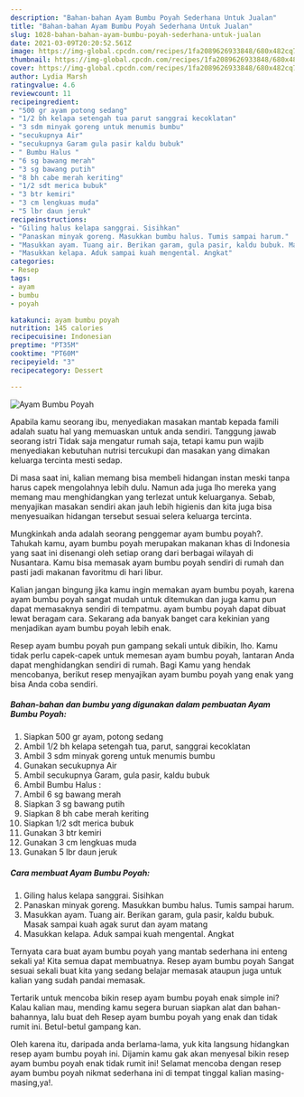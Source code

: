 ```yaml
---
description: "Bahan-bahan Ayam Bumbu Poyah Sederhana Untuk Jualan"
title: "Bahan-bahan Ayam Bumbu Poyah Sederhana Untuk Jualan"
slug: 1028-bahan-bahan-ayam-bumbu-poyah-sederhana-untuk-jualan
date: 2021-03-09T20:20:52.561Z
image: https://img-global.cpcdn.com/recipes/1fa2089626933848/680x482cq70/ayam-bumbu-poyah-foto-resep-utama.jpg
thumbnail: https://img-global.cpcdn.com/recipes/1fa2089626933848/680x482cq70/ayam-bumbu-poyah-foto-resep-utama.jpg
cover: https://img-global.cpcdn.com/recipes/1fa2089626933848/680x482cq70/ayam-bumbu-poyah-foto-resep-utama.jpg
author: Lydia Marsh
ratingvalue: 4.6
reviewcount: 11
recipeingredient:
- "500 gr ayam potong sedang"
- "1/2 bh kelapa setengah tua parut sanggrai kecoklatan"
- "3 sdm minyak goreng untuk menumis bumbu"
- "secukupnya Air"
- "secukupnya Garam gula pasir kaldu bubuk"
- " Bumbu Halus "
- "6 sg bawang merah"
- "3 sg bawang putih"
- "8 bh cabe merah keriting"
- "1/2 sdt merica bubuk"
- "3 btr kemiri"
- "3 cm lengkuas muda"
- "5 lbr daun jeruk"
recipeinstructions:
- "Giling halus kelapa sanggrai. Sisihkan"
- "Panaskan minyak goreng. Masukkan bumbu halus. Tumis sampai harum."
- "Masukkan ayam. Tuang air. Berikan garam, gula pasir, kaldu bubuk. Masak sampai kuah agak surut dan ayam matang"
- "Masukkan kelapa. Aduk sampai kuah mengental. Angkat"
categories:
- Resep
tags:
- ayam
- bumbu
- poyah

katakunci: ayam bumbu poyah 
nutrition: 145 calories
recipecuisine: Indonesian
preptime: "PT35M"
cooktime: "PT60M"
recipeyield: "3"
recipecategory: Dessert

---
```



![Ayam Bumbu Poyah](https://img-global.cpcdn.com/recipes/1fa2089626933848/680x482cq70/ayam-bumbu-poyah-foto-resep-utama.jpg)

Apabila kamu seorang ibu, menyediakan masakan mantab kepada famili adalah suatu hal yang memuaskan untuk anda sendiri. Tanggung jawab seorang istri Tidak saja mengatur rumah saja, tetapi kamu pun wajib menyediakan kebutuhan nutrisi tercukupi dan masakan yang dimakan keluarga tercinta mesti sedap.

Di masa  saat ini, kalian memang bisa membeli hidangan instan meski tanpa harus capek mengolahnya lebih dulu. Namun ada juga lho mereka yang memang mau menghidangkan yang terlezat untuk keluarganya. Sebab, menyajikan masakan sendiri akan jauh lebih higienis dan kita juga bisa menyesuaikan hidangan tersebut sesuai selera keluarga tercinta. 



Mungkinkah anda adalah seorang penggemar ayam bumbu poyah?. Tahukah kamu, ayam bumbu poyah merupakan makanan khas di Indonesia yang saat ini disenangi oleh setiap orang dari berbagai wilayah di Nusantara. Kamu bisa memasak ayam bumbu poyah sendiri di rumah dan pasti jadi makanan favoritmu di hari libur.

Kalian jangan bingung jika kamu ingin memakan ayam bumbu poyah, karena ayam bumbu poyah sangat mudah untuk ditemukan dan juga kamu pun dapat memasaknya sendiri di tempatmu. ayam bumbu poyah dapat dibuat lewat beragam cara. Sekarang ada banyak banget cara kekinian yang menjadikan ayam bumbu poyah lebih enak.

Resep ayam bumbu poyah pun gampang sekali untuk dibikin, lho. Kamu tidak perlu capek-capek untuk memesan ayam bumbu poyah, lantaran Anda dapat menghidangkan sendiri di rumah. Bagi Kamu yang hendak mencobanya, berikut resep menyajikan ayam bumbu poyah yang enak yang bisa Anda coba sendiri.

<!--inarticleads1-->

##### Bahan-bahan dan bumbu yang digunakan dalam pembuatan Ayam Bumbu Poyah:

1. Siapkan 500 gr ayam, potong sedang
1. Ambil 1/2 bh kelapa setengah tua, parut, sanggrai kecoklatan
1. Ambil 3 sdm minyak goreng untuk menumis bumbu
1. Gunakan secukupnya Air
1. Ambil secukupnya Garam, gula pasir, kaldu bubuk
1. Ambil  Bumbu Halus :
1. Ambil 6 sg bawang merah
1. Siapkan 3 sg bawang putih
1. Siapkan 8 bh cabe merah keriting
1. Siapkan 1/2 sdt merica bubuk
1. Gunakan 3 btr kemiri
1. Gunakan 3 cm lengkuas muda
1. Gunakan 5 lbr daun jeruk




<!--inarticleads2-->

##### Cara membuat Ayam Bumbu Poyah:

1. Giling halus kelapa sanggrai. Sisihkan
1. Panaskan minyak goreng. Masukkan bumbu halus. Tumis sampai harum.
1. Masukkan ayam. Tuang air. Berikan garam, gula pasir, kaldu bubuk. Masak sampai kuah agak surut dan ayam matang
1. Masukkan kelapa. Aduk sampai kuah mengental. Angkat




Ternyata cara buat ayam bumbu poyah yang mantab sederhana ini enteng sekali ya! Kita semua dapat membuatnya. Resep ayam bumbu poyah Sangat sesuai sekali buat kita yang sedang belajar memasak ataupun juga untuk kalian yang sudah pandai memasak.

Tertarik untuk mencoba bikin resep ayam bumbu poyah enak simple ini? Kalau kalian mau, mending kamu segera buruan siapkan alat dan bahan-bahannya, lalu buat deh Resep ayam bumbu poyah yang enak dan tidak rumit ini. Betul-betul gampang kan. 

Oleh karena itu, daripada anda berlama-lama, yuk kita langsung hidangkan resep ayam bumbu poyah ini. Dijamin kamu gak akan menyesal bikin resep ayam bumbu poyah enak tidak rumit ini! Selamat mencoba dengan resep ayam bumbu poyah nikmat sederhana ini di tempat tinggal kalian masing-masing,ya!.

